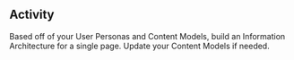 ## Activity

Based off of your User Personas and Content Models, build an Information Architecture for a single page. Update your Content Models if needed.
